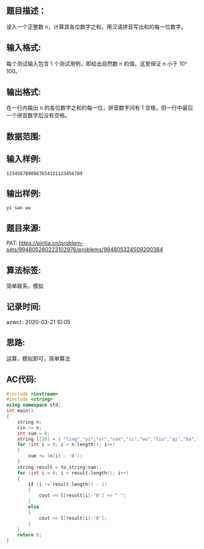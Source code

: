 ## 题目描述：
读入一个正整数 n，计算其各位数字之和，用汉语拼音写出和的每一位数字。

## 输入格式:
每个测试输入包含 1 个测试用例，即给出自然数 n 的值。这里保证 n 小于 10^​100。  

## 输出格式:
在一行内输出 n 的各位数字之和的每一位，拼音数字间有 1 空格，但一行中最后一个拼音数字后没有空格。  

## 数据范围:

## 输入样例:
```
1234567890987654321123456789
```

## 输出样例:
```
yi san wu
```

## 题目来源:
PAT: https://pintia.cn/problem-sets/994805260223102976/problems/994805324509200384

## 算法标签:
简单联系，模拟

## 记录时间:
azwcl : 2020-03-21 10:05

## 思路:
运算，模拟即可，简单算法

## AC代码:
```cpp
#include <iostream>
#include <string>
using namespace std;
int main()
{
	string n;
	cin >> n;
	int sum = 0;
	string l[10] = { "ling","yi","er","san","si","wu","liu","qi","ba","jiu" };
	for (int i = 0; i < n.length(); i++)
	{
		sum += (n[i] - '0');
	}
	string result = to_string(sum);
	for (int i = 0; i < result.length(); i++)
	{
		if (i != result.length() - 1)
		{
			cout << l[result[i]-'0'] << " ";
		}
		else
		{
			cout << l[result[i]-'0'];
		}
	}
	return 0;
}
```